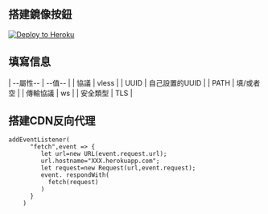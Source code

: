 ## 搭建鏡像按鈕
<p><a href="https://dashboard.heroku.com/new?template=https://github.com/dietrichr/test"> <img src="https://www.herokucdn.com/deploy/button.svg" alt="Deploy to Heroku" /></a></p>

## 填寫信息

| --屬性-- | --值-- |
| 協議 | vless |
| UUID | 自己設置的UUID |
| PATH | 填/或者空 |
| 傳輸協議 | ws |
| 安全類型 | TLS |

## 搭建CDN反向代理
```
addEventListener(
      "fetch",event => {
         let url=new URL(event.request.url);
         url.hostname="XXX.herokuapp.com";
         let request=new Request(url,event.request);
         event. respondWith(
           fetch(request)
         )
      }
    ) 
```

